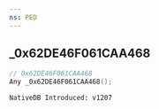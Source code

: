 ```yaml
---
ns: PED
---
```

## _0x62DE46F061CAA468

```c
// 0x62DE46F061CAA468
Any _0x62DE46F061CAA468();
```

```
NativeDB Introduced: v1207
```

